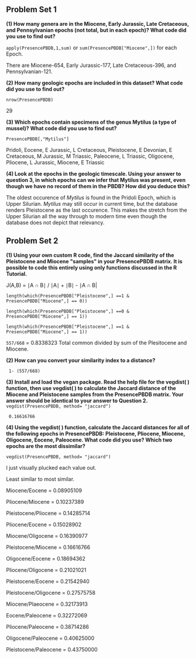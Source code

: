 
## Problem Set 1

**(1) How many genera are in the Miocene, Early Jurassic, Late Cretaceous, and Pennsylvanian epochs (not total, but in each epoch)? What code did you use to find out?**

`apply(PresencePBDB,1,sum)` or `sum(PresencePBDB["Miocene",])` for each Epoch.

There are Miocene-654, Early Jurassic-177, Late Cretaceous-396, and Pennsylvanian-121.

**(2) How many geologic epochs are included in this dataset? What code did you use to find out?**

`nrow(PresencePBDB)`

29

**(3) Which epochs contain specimens of the genus Mytilus (a type of mussel)? What code did you use to find out?**

`PresencePBDB[,"Mytilus"]`

 Pridoli, Eocene, E Jurassic, L Cretaceous, Pleistocene, E Devonian, E Cretaceous, M Jurassic, M Triassic, Paleocene, L Triassic, Oligocene, Pliocene, L Jurassic, Miocene, E Triassic

**(4) Look at the epochs in the geologic timescale. Using your answer to question 3, in which epochs can we infer that Mytilus was present, even though we have no record of them in the PBDB? How did you deduce this?**

The oldest occurence of *Mytilus* is found in the Pridoli Epoch, which is Upper Silurian. *Mytilus* may still occur in current time, but the database renders Pleistocene as the last occurence. This makes the stretch from the Upper Silurian all the way through to modern time even though the database does not depict that relevancy.


## Problem Set 2

**(1) Using your own custom R code, find the Jaccard similarity of the Pleistocene and Miocene "samples" in your PresencePBDB matrix. It is possible to code this entirely using only functions discussed in the R Tutorial.**


J(A,B) = ∣A ∩ B∣ / ∣A∣ + ∣B∣ - ∣A ∩ B|

`length(which(PresencePBDB["Pleistocene",] ==1 & PresencePBDB["Miocene",] == 0))`

`length(which(PresencePBDB["Pleistocene",] ==0 & PresencePBDB["Miocene",] == 1))`

`length(which(PresencePBDB["Pleistocene",] ==1 & PresencePBDB["Miocene",] == 1))`

`557/668` = 0.8338323
Total common divided by sum of the Plesitocene and Miocene.


**(2) How can you convert your similarity index to a distance?**

` 1- (557/668)`



**(3) Install and load the vegan package. Read the help file for the vegdist( ) function, then use vegdist( ) to calculate the Jaccard distance of the Miocene and Pleistocene samples from the PresencePBDB matrix. Your answer should be identical to your answer to Question 2.**
`vegdist(PresencePBDB, method= "jaccard")`

` 0.16616766`

**(4) Using the vegdist( ) function, calculate the Jaccard distances for all of the following epochs in PresencePBDB: Pleistocene, Pliocene, Miocene, Oligocene, Eocene, Paleocene. What code did you use? Which two epochs are the most dissimilar?**

`vegdist(PresencePBDB, method= "jaccard")`

I just visually plucked each value out.


Least similar to most similar.

Miocene/Eocene = 0.08905109

Pliocene/Miocene = 0.10237389

Pleistocene/Pliocene = 0.14285714

Pliocene/Eocene = 0.15028902

Miocene/Oligocene = 0.16390977

Pleistocene/Miocene = 0.16616766

Oligocene/Eocene = 0.18694362

Pliocene/Oligocene = 0.21021021

Pleistocene/Eocene = 0.21542940

Pleistocene/Oligocene = 0.27575758

Miocene/Plaeocene = 0.32173913

Eocene/Paleocene = 0.32272069

Pliocene/Paleocene = 0.38714286

Oligocene/Paleocene = 0.40625000

Pleistocene/Paleocene = 0.43750000





